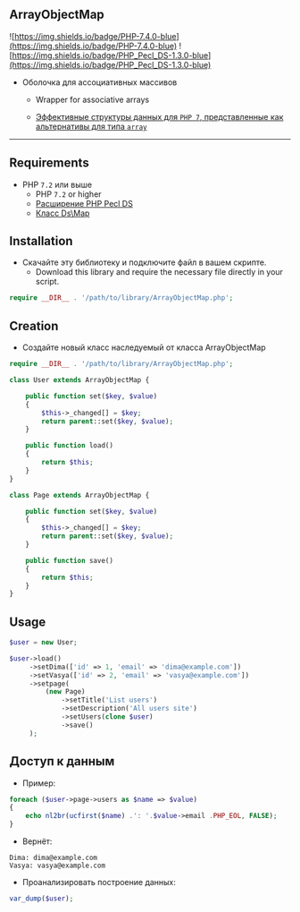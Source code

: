 ## ArrayObjectMap

![https://img.shields.io/badge/PHP-7.4.0-blue](https://img.shields.io/badge/PHP-7.4.0-blue)
![https://img.shields.io/badge/PHP_Pecl_DS-1.3.0-blue](https://img.shields.io/badge/PHP_Pecl_DS-1.3.0-blue)


- Оболочка для ассоциативных массивов
  - Wrapper for associative arrays

  - [Эффективные структуры данных для `PHP 7`, представленные как альтернативы для типа `array`](https://www.php.net/manual/ru/book.ds.php)

____

## Requirements

- PHP `7.2` или выше
  - PHP `7.2` or higher
  - [Расширение PHP Pecl DS](https://pecl.php.net/package/ds)
  - [Класс Ds\Map](https://www.php.net/manual/ru/class.ds-map.php)

## Installation

- Скачайте эту библиотеку и подключите файл в вашем скрипте.
  - Download this library and require the necessary file directly in your script.


``` php
require __DIR__ . '/path/to/library/ArrayObjectMap.php';
```

## Creation

- Создайте новый класс наследуемый от класса ArrayObjectMap

``` php
require __DIR__ . '/path/to/library/ArrayObjectMap.php';

class User extends ArrayObjectMap {

    public function set($key, $value)
    {
        $this->_changed[] = $key;
        return parent::set($key, $value);
    }

    public function load()
    {
        return $this;
    }
}

class Page extends ArrayObjectMap {

    public function set($key, $value)
    {
        $this->_changed[] = $key;
        return parent::set($key, $value);
    }

    public function save()
    {
        return $this;
    }
}
```

## Usage

``` php
$user = new User;

$user->load()
     ->setDima(['id' => 1, 'email' => 'dima@example.com'])
     ->setVasya(['id' => 2, 'email' => 'vasya@example.com'])
     ->setpage(
         (new Page)
             ->setTitle('List users')
             ->setDescription('All users site')
             ->setUsers(clone $user)
             ->save()
     );
```

## Доступ к данным

- Пример:

``` php
foreach ($user->page->users as $name => $value)
{
    echo nl2br(ucfirst($name) .': '.$value->email .PHP_EOL, FALSE);
}
```

- Вернёт:

```
Dima: dima@example.com
Vasya: vasya@example.com
```

- Проанализировать построение данных:

``` php
var_dump($user);
```
